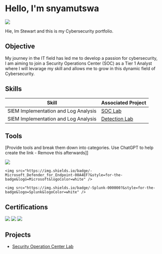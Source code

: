 # Hello, I'm snyamutswa
<a href="https://linkedin.com"><img src="https://img.shields.io/badge/-LinkedIn-0072b1?&style=for-the-badge&logo=linkedin&logoColor=white" /></a>

Hie, Im Stewart and this is my Cybersecurity portfolio. 

## Objective

My journey in the IT field has led me to develop a passion for cybersecurity, I am aiming to join a Security Operations Center (SOC) as a Tier 1 Analyst where I will levarage my skill and allows me to grow in this dynamic field of Cybersecurity.

## Skills

| Skill                                         | Associated Project         |
|-----------------------------------------------|----------------------------|
| SIEM Implementation and Log Analysis          | <a href="https://github.com/snyamutswa/Security-Operation-Centre-SOC-Lab">SOC Lab</a>|                                                                                                         
| SIEM Implementation and Log Analysis          | <a href="https://google.com">Detection Lab</a>|


## Tools
[Provide tools and break them down into categories. Use ChatGPT to help create the link - Remove this afterwards]]

<div>
    <img src="https://img.shields.io/badge/-Wireshark-1679A7?&style=for-the-badge&logo=Wireshark&logoColor=white" />
 
    <img src="https://img.shields.io/badge/-Microsoft_Defender_for_Endpoint-00A4EF?&style=for-the-badge&logo=Microsoft&logoColor=white" />
     
    <img src="https://img.shields.io/badge/-Splunk-000000?&style=for-the-badge&logo=Splunk&logoColor=white" />
    
</div>

## Certifications
<div>
<img src="https://img.shields.io/badge/-Security%2B-FF0000?&style=for-the-badge&logo=CompTIA&logoColor=white" />
<img src="https://img.shields.io/badge/-CySA%2B-2F8D46?&style=for-the-badge&logo=CompTIA&logoColor=white" />
<img src="https://img.shields.io/badge/-Cyberbit-1E4D7B?&style=for-the-badge&logo=Cyberbit&logoColor=white" />
</div>

## Projects
- <a href="https://github.com/snyamutswa/Security-Operation-Centre-SOC-Lab">Security Operation Center Lab</a>
